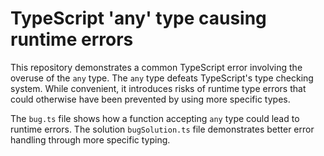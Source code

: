 # TypeScript 'any' type causing runtime errors

This repository demonstrates a common TypeScript error involving the overuse of the `any` type.  The `any` type defeats TypeScript's type checking system.  While convenient, it introduces risks of runtime type errors that could otherwise have been prevented by using more specific types.

The `bug.ts` file shows how a function accepting `any` type could lead to runtime errors. The solution `bugSolution.ts` file demonstrates better error handling through more specific typing.